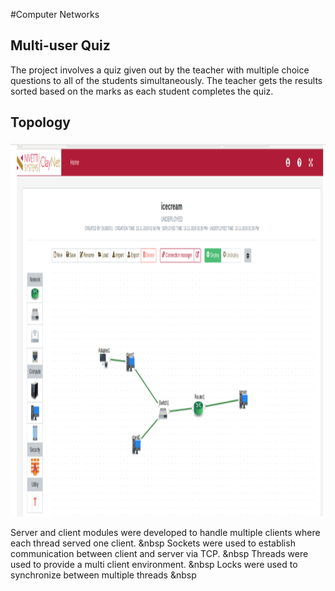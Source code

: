 #Computer Networks
## Multi-user Quiz

The project involves a quiz given out by the teacher with multiple choice questions to all of the students simultaneously. The teacher gets the results sorted based on the marks as each student completes the quiz.

## Topology
<img src="src/image.png" width="900" height="600">

Server and client modules were developed to handle multiple clients where each thread served one client. &nbsp
Sockets were used to establish communication between client and server via TCP. &nbsp
Threads were used to provide a multi client environment. &nbsp
Locks were used to synchronize between multiple threads &nbsp
